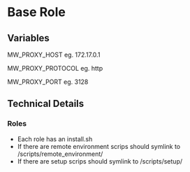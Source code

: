 # Base Role

## Variables

MW_PROXY_HOST
eg. 172.17.0.1

MW_PROXY_PROTOCOL
eg. http

MW_PROXY_PORT
eg. 3128

## Technical Details

### Roles

- Each role has an install.sh
- If there are remote environment scrips should symlink to /scripts/remote_environment/
- If there are setup scrips should symlink to /scripts/setup/
